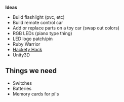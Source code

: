 **Ideas**

* Build flashlight (pvc, etc)
* Build remote control car
* Add or replace parts on a toy car (swap out colors)
* RGB LEDs (piano type thing)
* LED logo patch/pin
* Ruby Warrior
* [Hackety Hack](http://hackety.com/)
* Unity3D

## Things we need

* Switches
* Batteries
* Memory cards for pi's
